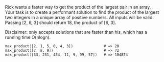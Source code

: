 Rick wants a faster way to get the product of the largest pair in an array. Your task is to create a performant solution to find the product of the largest two integers in a unique array of positive numbers.
All inputs will be valid.
Passing [2, 6, 3] should return 18, the product of [6, 3].

Disclaimer: only accepts solutions that are faster than his, which has a running time O(nlogn).

```
max_product([2, 1, 5, 0, 4, 3])              # => 20
max_product([7, 8, 9])                       # => 72
max_product([33, 231, 454, 11, 9, 99, 57])   # => 104874
```
